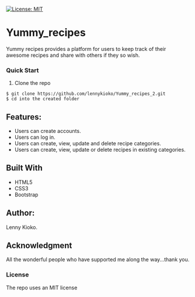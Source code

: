 [![License: MIT](https://img.shields.io/badge/License-MIT-yellow.svg)](https://opensource.org/licenses/MIT)

# Yummy_recipes
Yummy recipes provides a platform for users to keep track of their awesome recipes and share with others if they so wish.

### Quick Start
1. Clone the repo
  ```
  $ git clone https://github.com/lennykioko/Yummy_recipes_2.git
  $ cd into the created folder
  ```

## Features:
* Users can  create accounts.
* Users can log in.
* Users can create, view, update and delete recipe categories.
* Users can create, view, update or delete recipes in existing categories.

## Built With
* HTML5
* CSS3
* Bootstrap

## Author:
Lenny Kioko.

## Acknowledgment
All the wonderful people who have supported me along the way...thank you.

### License
The repo uses an MIT license
